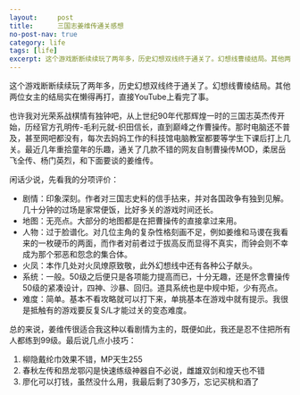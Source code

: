 ```yaml
---
layout:     post
title:      三国志姜维传通关感想
no-post-nav: true
category: life
tags: [life]
excerpt: 这个游戏断断续续玩了两年多，历史幻想双线终于通关了。幻想线曹绫结局。其他两位女主的结局实在懒得再打
---
```


这个游戏断断续续玩了两年多，历史幻想双线终于通关了。幻想线曹绫结局。其他两位女主的结局实在懒得再打，直接YouTube上看完了事。

也许我对光荣系战棋情有独钟吧，从上世纪90年代那辉煌一时的三国志英杰传开始，历经官方孔明传-毛利元就-织田信长，直到巅峰之作曹操传。那时电脑还不普及，甚至网吧都没有，每次去妈妈工作的科技馆电脑教室都要等学生下课后打上几关。最近几年重拾童年的乐趣，通关了几款不错的网友自制曹操传MOD，柔居岳飞全传、杨门英烈，和下面要谈的姜维传。

闲话少说，先看我的分项评价：

* 剧情：印象深刻。作者对三国志史料的信手拈来，并对各国政争有独到见解。几十分钟的过场是家常便饭，比好多关的游戏时间还长。
* 地图：无亮点。大部分的地图都是在把曹操传的直接拿过来用。
* 人物：过于脸谱化。对几位主角的复杂性格刻画不足，例如姜维和马谡在我看来的一枚硬币的两面，而作者对前者过于拔高反而显得不真实，而钟会则不幸成为那个邪恶和怨念的集合体。
* 火凤：本作几处对火凤燎原致敬，此外幻想线中还有各种公子献头。
* 系统：一般。50级之后便只是各项能力提高而已，十分无趣，还是怀念曹操传50级的紧凑设计，四神、沙暴、回归。道具系统也是中规中矩，少有亮点。
* 难度：简单。基本不看攻略就可以打下来，单挑基本在游戏中就有提示。我很是抵触有的游戏要反复S/L才能过关的变态难度。

总的来说，姜维传很适合我这种以看剧情为主的，既便如此，我还是忍不住把所有人都练到99级。最后说几点小技巧：

1. 柳隐戴纶巾效果不错，MP天生255
2. 春秋左传和昂龙鄂闪是快速练级神器自不必说，雌雄双剑和煌天也不错
3. 廖化可以打钱，虽然没什么用，我最后剩了30多万，忘记买桃和酒了
